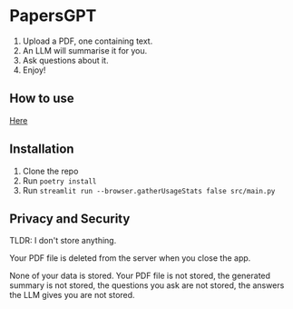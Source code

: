 # PapersGPT

1. Upload a PDF, one containing text.
2. An LLM will summarise it for you.
3. Ask questions about it.
4. Enjoy!

## How to use
[Here](https://papers-gpt.riju.tech/)

## Installation
1. Clone the repo
2. Run `poetry install`
3. Run `streamlit run --browser.gatherUsageStats false src/main.py`

## Privacy and Security
TLDR: I don't store anything.

Your PDF file is deleted from the server when you close the app.

None of your data is stored. Your PDF file is not stored, the generated summary is not stored, the questions you ask are not stored, the answers the LLM gives you are not stored.